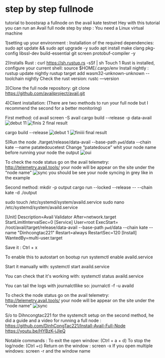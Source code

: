 # step by step fullnode 
 tutorial to boostsrap a fullnode on the avail kate testnet
Hey with this tutorial you can run an Avail full node step by step :
You need a Linux virtual machine 

1)setting up your environment :
Installation of the required dependencies:
sudo apt update && sudo apt upgrade -y
sudo apt install make clang pkg-config libssl-dev build-essential git screen protobuf-compiler -y

2)Installs Rust :
curl https://sh.rustup.rs -sSf | sh
Touch 1
Rust is installed, configure your current shell:
source $HOME/.cargo/env
Install nightly :
rustup update nightly
rustup target add wasm32-unknown-unknown --toolchain nightly
Check the rust version:
rustc —version

3)Clone the full node repository:
git clone https://github.com/availproject/avail.git

4)Client installation:
(There are two methods to run your full node but I recommend the second for a better monitoring)

First method:
cd avail
screen -S avail
cargo build --release -p data-avail
![debut 11](https://github.com/0xpatatedouce/step-by-step-availfullnode/assets/123324096/3ea7b4ab-999f-4c52-aab7-cc8295e7a416)
![finis 2](https://github.com/0xpatatedouce/step-by-step-availfullnode/assets/123324096/ef51ac27-7356-4083-b2d7-4a443ee132c0)
final result

cargo build --release
![debut 1](https://github.com/0xpatatedouce/step-by-step-availfullnode/assets/123324096/0c5a9a8e-a293-4403-84c2-871bdd664799)
![finiiii](https://github.com/0xpatatedouce/step-by-step-availfullnode/assets/123324096/2549c312-e40a-4270-869c-723438c888ee)
final result

5)Run the node
./target/release/data-avail --base-path `pwd`/data --chain kate --name patatedoucetest
Change “patatedouce” whit your node name before running your node
the output 
![oui](https://github.com/0xpatatedouce/step-by-step-availfullnode/assets/123324096/74d9d6bc-eadd-4483-8c84-048160a8cfcd)

To check the node status go on the avail telemetry: http://telemetry.avail.tools/ your node will be appear on the site under the “node name”
![sync](https://github.com/0xpatatedouce/step-by-step-availfullnode/assets/123324096/63db3495-3bc1-40e8-a0fd-16424849ace0)
you should be see your node syncing in grey like in the example

Second method:
mkdir -p output 
cargo run --locked --release -- --chain kate -d ./output

sudo touch /etc/systemd/system/availd.service
sudo nano /etc/systemd/system/availd.service

[Unit]
Description=Avail Validator
After=network.target
StartLimitIntervalSec=0
[Service]
User=root
ExecStart= /root/avail/target/release/data-avail --base-path `pwd`/data --chain kate --name "Dinhcongtac221"
Restart=always
RestartSec=120
[Install]
WantedBy=multi-user.target

Save it : Ctrl + x

To enable this to autostart on bootup run
systemctl enable availd.service

Start it manually with:
systemctl start availd.service

You can check that it's working with:
systemctl status availd.service

You can tail the logs with journalctllike so:
journalctl -f -u availd


To check the node status go on the avail telemetry: http://telemetry.avail.tools/ your node will be appear on the site under the “node name”
![sync](https://github.com/0xpatatedouce/step-by-step-availfullnode/assets/123324096/ac9463d1-6257-436b-b461-f7d03848caf3)

S/o to Dihncongtac221 for the systemclt setup on the second method, he did a guide and a video for running a full node :
https://github.com/DinhCongTac221/Install-Avail-Full-Node
https://youtu.be/HYBzK-jJIeQ



Notable commands :
To exit the open window: (Ctrl + a + d)
To stop the log/node: (Ctrl +c)
Return on the window : screen -x
If you open multiple windows: screen -r and the window name
